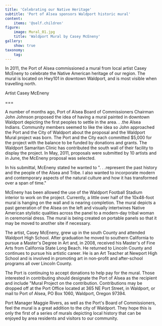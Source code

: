 ```yaml
---
title: 'Celebrating our Native Heritage'
subtitle: 'Port of Alsea sponsors Waldport historic mural'
content:
    items: '@self.children'
figure:
    image: Mural_01.jpg
    title: 'Waldport Mural by Casey McEneny'
gallery:
    show: true
taxonomy:
    tag:
---
```


In 2011, the Port of Alsea commissioned a mural from local artist Casey McEneny to celebrate the Native American heritage of our region.  The mural is located on Hwy101 in downtown Waldport, and is most visible when travelling north.

Artist Casey McEneny

===

A number of months ago, Port of Alsea Board of Commissioners Chairman John Johnson proposed the idea of having a mural painted in downtown Waldport depicting the first peoples to settle in the area. . .the Alsea Indians.  Community members seemed to like the idea so John approached the Port and the City of Waldport about the proposal and the Waldport Mural project was born.  The Port and the City each committed $5,000 for the project with the balance to be funded by donations and grants.  The Waldport Samaritan Clinic has contributed the south wall of their facility to display the project.  In May, 2011, proposals were submitted by 10 artists and in June, the McEneny proposal was selected.

In his submittal, McEneny stated he wanted to ". . .represent the past history and the people of the Alsea and Tribe.  I also wanted to incorporate modern and contemporary aspects of the natural culture and how it has transformed over a span of time."

McEneny has been allowed the use of the Waldport Football Stadium interior to work on the project.  Currently, a little over half of the 10x48-foot mural is hanging on the wall and is nearing completion.  The mural depicts a past generation of the Alsea on the left and visually intertwines Native American stylistic qualities across the panel to a modern-day tribal woman in ceremonial dress.  The mural is being created on portable panels so that it may be moved to another site if necessary.

The artist, Casey McEneny, grew up in the south County and attended Waldport High School.  After graduation he moved to southern California to pursue a Master's Degree in Art and, in 2008, received his Master's of Fine Arts from California State Long Beach.  He returned to Lincoln County and continues to pursue his artistic career.  He is an Art Teacher at Newport High School and is involved in promoting art in non-profit and after-school programs all over Lincoln County.

The Port is continuing to accept donations to help pay for the mural.  Those interested in contributing should designate the Port of Alsea as the recipient and include "Mural Project on the contribution.  Contributions may be dropped off at the Port Office located at 365 NE Port Street, in Waldport, or mail to Port of Alsea, PO Box 1060, Waldport, Oregon 97394.

Port Manager Maggie Rivers, as well as the Port's Board of Commissioners, feel the mural is a great addition to the city of Waldport.  They hope this is only the first of a series of murals depicting local history that can be enjoyed by area residents and visitors to our community.
